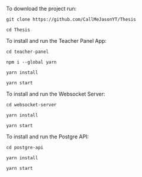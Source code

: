 To download the project run:

```
git clone https://github.com/CallMeJasonYT/Thesis

cd Thesis 
```

To install and run the Teacher Panel App:

```
cd teacher-panel

npm i --global yarn

yarn install

yarn start
```

To install and run the Websocket Server:
```
cd websocket-server

yarn install

yarn start
```

To install and run the Postgre API:
```
cd postgre-api

yarn install

yarn start
```